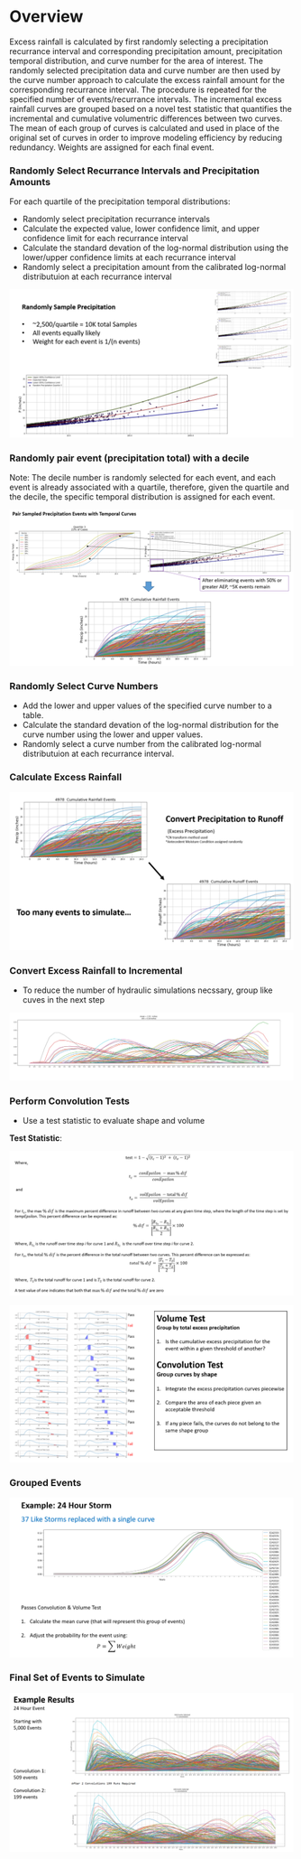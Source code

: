 
# Overview
Excess rainfall is calculated by first randomly selecting a precipitation recurrance interval and corresponding precipitation amount, precipitation temporal distribution, and curve number for the area of interest. The randomly selected precipitation data and curve number are then used by the curve number approach to calculate the excess rainfall amount for the corresponding recurrance interval. The procedure is repeated for the specified number of events/recurrance intervals. The incremental excess rainfall curves are grouped based on a novel test statistic that quantifies the incremental and cumulative volumentric differences between two curves. The mean of each group of curves is calculated and used in place of the original set of curves in order to improve modeling efficiency by reducing redundancy. Weights are assigned for each final event.

### Randomly Select Recurrance Intervals and Precipitation Amounts
For each quartile of the precipitation temporal distributions:

 - Randomly select precipitation recurrance intervals
 - Calculate the expected value, lower confidence limit, and upper confidence limit for each recurrance interval
 - Calculate the standard devation of the log-normal distribution using the lower/upper confidence limits at each recurrance interval
 - Randomly select a precipitation amount from the calibrated log-normal distributuion at each recurrance interval

![](img/vol_samples.PNG)

### Randomly pair event (precipitation total) with a decile
Note: The decile number is randomly selected for each event, and each event is already associated with a quartile, therefore, given the quartile and the decile, the specific temporal distribution is assigned for each event.


![](img/temp_samples.PNG)

### Randomly Select Curve Numbers
 - Add the lower and upper values of the specified curve number to a table.
 - Calculate the standard devation of the log-normal distribution for the curve number using the lower and upper values.
 - Randomly select a curve number from the calibrated log-normal distributuion at each recurrance interval.


### Calculate Excess Rainfall

![](img/cum_runoff.PNG)

### Convert Excess Rainfall to Incremental 
 - To reduce the number of hydraulic simulations necssary, group like cuves in the next step

![](img/incr_curves.PNG)

### Perform Convolution Tests
 - Use a test statistic to evaluate shape and volume

__Test Statistic__:

![](img/conv_procedure.PNG)

![](img/tests.PNG)

### Grouped Events

![](img/grouped_curves.PNG)

### Final Set of Events to Simulate

![](img/final_curves.PNG)
